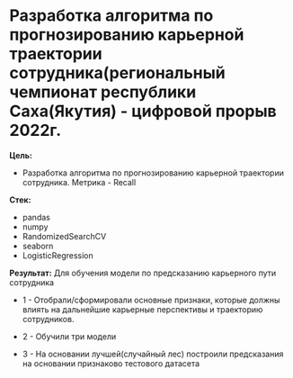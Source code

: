 # **Разработка алгоритма по прогнозированию карьерной траектории сотрудника(региональный чемпионат республики Саха(Якутия) - цифровой прорыв 2022г.** 

**Цель:** 
* Разработка алгоритма по прогнозированию карьерной траектории сотрудника. Метрика - Recall



**Стек:** 
* pandas 
* numpy 
* RandomizedSearchCV
* seaborn
* LogisticRegression

**Результат:** 
Для обучения модели по предсказанию карьерного пути сотрудника 
 
* 1 - Отобрали/сформировали основные признаки, которые должны влиять на дальнейшие карьерные перспективы и траекторию сотрудников. 

* 2 - Обучили три модели 

* 3 - На основании лучшей(случайный лес) построили предсказания на основании признаково тестового датасета

